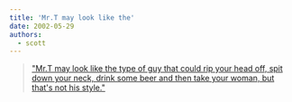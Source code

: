 ```yaml
---
title: 'Mr.T may look like the'
date: 2002-05-29
authors:
  - scott
---
```


> ["Mr.T may look like the type of guy that could rip your head off, spit down your neck, drink some beer and then take your woman, but that's not his style."](http://fool.orcon.net.nz/mrt/pictures001.html)
